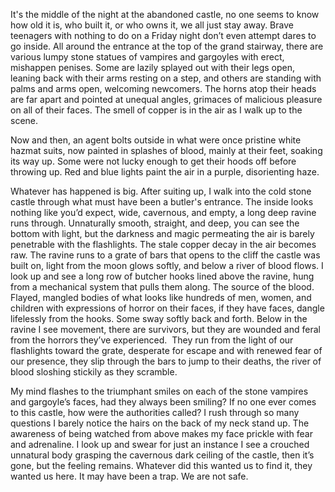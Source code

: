 It's the middle of the night at the abandoned castle, no one seems to know how old it is, who built it, or who owns it, we all just stay away. Brave teenagers with nothing to do on a Friday night don’t even attempt dares to go inside. All around the entrance at the top of the grand stairway, there are various lumpy stone statues of vampires and gargoyles with erect, mishappen penises. Some are lazily splayed out with their legs open, leaning back with their arms resting on a step, and others are standing with palms and arms open, welcoming newcomers. The horns atop their heads are far apart and pointed at unequal angles, grimaces of malicious pleasure on all of their faces. The smell of copper is in the air as I walk up to the scene.

Now and then, an agent bolts outside in what were once pristine white hazmat suits, now painted in splashes of blood, mainly at their feet, soaking its way up. Some were not lucky enough to get their hoods off before throwing up. Red and blue lights paint the air in a purple, disorienting haze.

Whatever has happened is big. After suiting up, I walk into the cold stone castle through what must have been a butler's entrance. The inside looks nothing like you’d expect, wide, cavernous, and empty, a long deep ravine runs through. Unnaturally smooth, straight, and deep, you can see the bottom with light, but the darkness and magic permeating the air is barely penetrable with the flashlights. The stale copper decay in the air becomes raw. The ravine runs to a grate of bars that opens to the cliff the castle was built on, light from the moon glows softly, and below a river of blood flows. I look up and see a long row of butcher hooks lined above the ravine, hung from a mechanical system that pulls them along. The source of the blood. Flayed, mangled bodies of what looks like hundreds of men, women, and children with expressions of horror on their faces, if they have faces, dangle lifelessly from the hooks. Some sway softly back and forth. Below in the ravine I see movement, there are survivors, but they are wounded and feral from the horrors they’ve experienced.  They run from the light of our flashlights toward the grate, desperate for escape and with renewed fear of our presence, they slip through the bars to jump to their deaths, the river of blood sloshing stickily as they scramble.

My mind flashes to the triumphant smiles on each of the stone vampires and gargoyle’s faces, had they always been smiling? If no one ever comes to this castle, how were the authorities called? I rush through so many questions I barely notice the hairs on the back of my neck stand up. The awareness of being watched from above makes my face prickle with fear and adrenaline. I look up and swear for just an instance I see a crouched unnatural body grasping the cavernous dark ceiling of the castle, then it’s gone, but the feeling remains. Whatever did this wanted us to find it, they wanted us here. It may have been a trap. We are not safe. 
